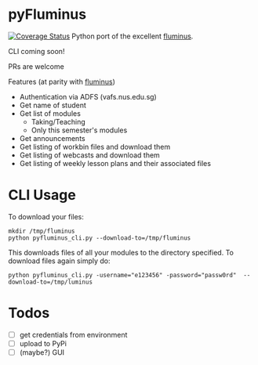 # pyFluminus
[![Coverage Status](https://coveralls.io/repos/github/raynoldng/pyfluminus/badge.svg?branch=master)](https://coveralls.io/github/raynoldng/pyfluminus?branch=master)
Python port of the excellent [fluminus](https://github.com/indocomsoft/fluminus).

CLI coming soon!

PRs are welcome

Features (at parity with [fluminus](https://github.com/indocomsoft/fluminus))
- Authentication via ADFS (vafs.nus.edu.sg)
- Get name of student
- Get list of modules
    - Taking/Teaching
    - Only this semester's modules
- Get announcements
- Get listing of workbin files and download them
- Get listing of webcasts and download them
- Get listing of weekly lesson plans and their associated files

# CLI Usage

To download your files:

```
mkdir /tmp/fluminus
python pyfluminus_cli.py --download-to=/tmp/fluminus
```

This downloads files of all your modules to the directory specified. To download files again simply do:

```
python pyfluminus_cli.py -username="e123456" -password="passw0rd"  --download-to=/tmp/luminus
```


# Todos
- [ ] get credentials from environment
- [ ] upload to PyPi
- [ ] (maybe?) GUI